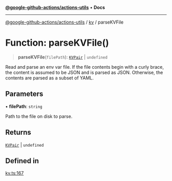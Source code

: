 [**@google-github-actions/actions-utils**](../../README.md) • **Docs**

***

[@google-github-actions/actions-utils](../../modules.md) / [kv](../README.md) / parseKVFile

# Function: parseKVFile()

> **parseKVFile**(`filePath`): [`KVPair`](../type-aliases/KVPair.md) \| `undefined`

Read and parse an env var file. If the file contents begin with a curly
brace, the content is assumed to be JSON and is parsed as JSON. Otherwise,
the contents are parsed as a subset of YAML.

## Parameters

• **filePath**: `string`

Path to the file on disk to parse.

## Returns

[`KVPair`](../type-aliases/KVPair.md) \| `undefined`

## Defined in

[kv.ts:167](https://github.com/google-github-actions/actions-utils/blob/main/src/kv.ts#L167)
